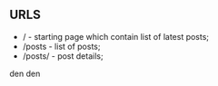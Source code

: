 
## URLS
- / - starting page which contain list of latest posts;
- /posts - list of posts;
- /posts/<slug> - post details;


den den